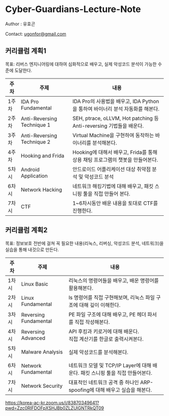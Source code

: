 # Cyber-Guardians-Lecture-Note

Author : 유효곤

Contact: ugonfor@gmail.com



## 커리큘럼 계획1

목표: 리버스 엔지니어링에 대하여 심화적으로 배우고, 실제 악성코드 분석이 가능한 수준에 도달한다.

| 주차  | 주제                       | 내용                                                         |
| ----- | -------------------------- | ------------------------------------------------------------ |
| 1주차 | IDA Pro Fundamental        | IDA Pro의 사용법을 배우고, IDA Python을 통하여 바이너리 분석 자동화를 해본다. |
| 2주차 | Anti-Reversing Technique 1 | SEH, ptrace, oLLVM, Hot patching 등 Anti-reversing 기법들을 배운다. |
| 3주차 | Anti-Reversing Technique 2 | Virtual Machine을 구현하여 동작하는 바이너리를 분석해본다.   |
| 4주차 | Hooking and Frida          | Hooking에 대해서 배우고, Frida를 통해 상용 채팅 프로그램의 챗봇을 만들어본다. |
| 5차시 | Android Application        | 안드로이드 어플리케이션 대상 취약점 분석 및 악성코드 분석    |
| 6차시 | Network Hacking            | 네트워크 해킹기법에 대해 배우고, 패킷 스니핑 툴을 직접 만들어 본다. |
| 7차시 | CTF                        | 1~6차시동안 배운 내용을 토대로 CTF를 진행한다.               |





## 커리큘럼 계획2

목표: 정보보호 전반에 걸쳐 꼭 필요한 내용(리눅스, 리버싱, 악성코드 분석, 네트워크)을 실습을 통해 내것으로 만든다.

| 주차  | 주제                  | 내용                                                         |
| ----- | --------------------- | ------------------------------------------------------------ |
| 1차시 | Linux Basic           | 리눅스의 명령어들을 배우고, 배운 명령어를활용해본다.         |
| 2차시 | Linux Fundamental     | ls 명령어를 직접 구현해보며, 리눅스 파일 구조에 대해 깊이 이해한다. |
| 3차시 | Reversing Fundamental | PE 파일 구조에 대해 배우고, PE 헤더 파서를 직접 작성해본다.  |
| 4차시 | Reversing Advanced    | API 후킹과 키로거에 대해 배운다.<br/>직접 계산기를 한글로 출력시켜본다. |
| 5차시 | Malware Analysis      | 실제 악성코드를 분석해본다.                                  |
| 6차시 | Network Fundamental   | 네트워크 모델 및 TCP/IP Layer에 대해 배운다. 패킷 스니핑 툴을 직접 만들어본다. |
| 7차시 | Network Security      | 대표적인 네트워크 공격 중 하나인 ARP-spoofing에 대해 배우고 실습을 해본다. |



https://korea-ac-kr.zoom.us/j/83870349641?pwd=Zzc0RlFDOFpXSHJBb0ZLZUlGNTRkQT09
